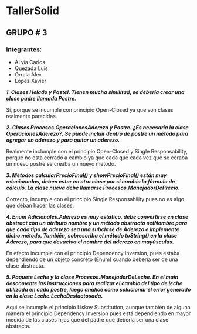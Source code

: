 # TallerSolid
## **GRUPO # 3**

### Integrantes:
* ALvia Carlos
* Quezada Luis
* Orrala Alex
* López Xavier


***1. Clases Helado y Pastel. Tienen mucha similitud, se debería crear una clase padre llamada Postre.***

Si, porque se incumple con principio Open-Closed ya que son clases realmente parecidas.
    
***2. Clases Procesos.OperacionesAderezo y Postre. ¿Es necesaria la clase OperacionesAderezo?. Se puede incluir dentro de postre un método para agregar un aderezo y para quitar un aderezo.***

Realmente inclumple con el principio Open-Closed y Single Responsability, porque no esta cerrado a cambio ya que cada que cada vez que se ceraba un nuevo postre se creaba un nuevo metodo.

***3. Métodos calcularPrecioFinal() y  showPrecioFinal() están muy relacionados, deben estar en otra clase por si cambia la fórmula de cálculo. La clase nueva debe llamarse Procesos.ManejadorDePrecio.***

Correcto, incumple con el principio Single Responsability pues no es algo que deban hacer las clases.

***4. Enum Adicionales.Aderezo es muy estático, debe convertirse en clase abstract con un atributo nombre y un método abstracto setNombre para que cada tipo de aderezo sea una subclase de Aderezo e implemente dicho método. También, sobrescriba el método toString() en la clase Aderezo, para que devuelva el nombre del aderezo en mayúsculas.***

En efecto incumple con el principio Dependency Inversion, pues estaba dependiendo de un objeto concreto (Enum) cuando deberia ser de una clase abstracta.

***5. Paquete Leche y la clase Procesos.ManejadorDeLeche. En el main descomente las instrucciones para realizar el cambio del tipo de leche utilizada en cada postre, luego analice como solucionar el error generado en la clase Leche.LecheDeslactosada.***

Aqui se incumple el principio Liskov Substitution, aunque también de alguna manera el principio Dependency Inversion pues está dependiendo en mayor medida de las clases hijas que del padre que debería ser una clase abstracta.
